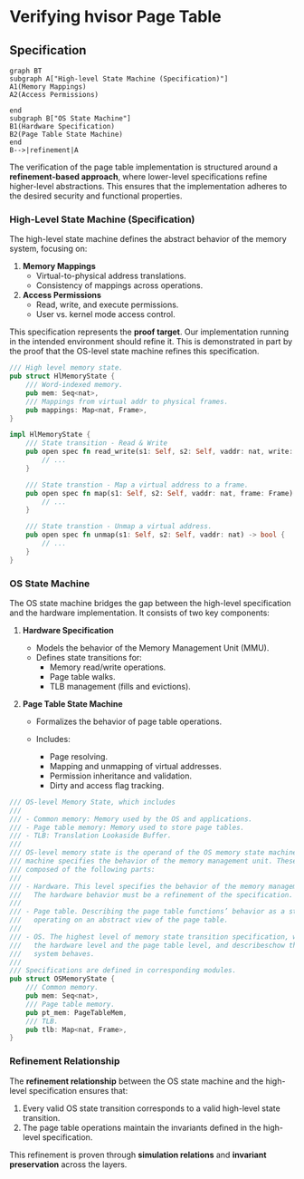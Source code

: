 # Verifying hvisor Page Table

## Specification

```mermaid
graph BT
subgraph A["High-level State Machine (Specification)"]
A1(Memory Mappings)
A2(Access Permissions)

end
subgraph B["OS State Machine"]
B1(Hardware Specification)
B2(Page Table State Machine)
end
B-->|refinement|A
```

The verification of the page table implementation is structured around a **refinement-based approach**, where lower-level specifications refine higher-level abstractions. This ensures that the implementation adheres to the desired security and functional properties.

### High-Level State Machine (Specification)

The high-level state machine defines the abstract behavior of the memory system, focusing on:

1. **Memory Mappings**
   - Virtual-to-physical address translations.
   - Consistency of mappings across operations.
2. **Access Permissions**
   - Read, write, and execute permissions.
   - User vs. kernel mode access control.

This specification represents the **proof target**. Our implementation running in the intended environment should refine it. This is demonstrated in part by the proof that the OS-level state machine refines this specification.

```rust
/// High level memory state.
pub struct HlMemoryState {
    /// Word-indexed memory.
    pub mem: Seq<nat>,
    /// Mappings from virtual addr to physical frames.
    pub mappings: Map<nat, Frame>,
}

impl HlMemoryState {
    /// State transition - Read & Write
    pub open spec fn read_write(s1: Self, s2: Self, vaddr: nat, write: bool) -> bool {
		// ...
    }

    /// State transtion - Map a virtual address to a frame.
    pub open spec fn map(s1: Self, s2: Self, vaddr: nat, frame: Frame) -> bool {
		// ...
    }

    /// State transtion - Unmap a virtual address.
    pub open spec fn unmap(s1: Self, s2: Self, vaddr: nat) -> bool {
		// ...
    }
}
```

### OS State Machine

The OS state machine bridges the gap between the high-level specification and the hardware implementation. It consists of two key components:

1. **Hardware Specification**

   - Models the behavior of the Memory Management Unit (MMU).
   - Defines state transitions for:
     - Memory read/write operations.
     - Page table walks.
     - TLB management (fills and evictions).

2. **Page Table State Machine**

   - Formalizes the behavior of page table operations.

   - Includes:

     * Page resolving.

     - Mapping and unmapping of virtual addresses.
     - Permission inheritance and validation.
     - Dirty and access flag tracking.

```rust
/// OS-level Memory State, which includes
///
/// - Common memory: Memory used by the OS and applications.
/// - Page table memory: Memory used to store page tables.
/// - TLB: Translation Lookaside Buffer.
/// 
/// OS-level memory state is the operand of the OS memory state machine. The memory state
/// machine specifies the behavior of the memory management unit. These specifications are
/// composed of the following parts:
/// 
/// - Hardware. This level specifies the behavior of the memory management unit.
///   The hardware behavior must be a refinement of the specification.
/// 
/// - Page table. Describing the page table functions’ behavior as a state machine
///   operating on an abstract view of the page table.
/// 
/// - OS. The highest level of memory state transition specification, which integrates
///   the hardware level and the page table level, and describeschow the whole memory 
///   system behaves.
/// 
/// Specifications are defined in corresponding modules.
pub struct OSMemoryState {
    /// Common memory.
    pub mem: Seq<nat>,
    /// Page table memory.
    pub pt_mem: PageTableMem,
    /// TLB.
    pub tlb: Map<nat, Frame>,
}
```

### Refinement Relationship

The **refinement relationship** between the OS state machine and the high-level specification ensures that:

1. Every valid OS state transition corresponds to a valid high-level state transition.
2. The page table operations maintain the invariants defined in the high-level specification.

This refinement is proven through **simulation relations** and **invariant preservation** across the layers.
